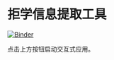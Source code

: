 # 拒学信息提取工具

[![Binder](https://mybinder.org/badge_logo.svg)](https://mybinder.org/v2/gh/catclever/school_refusal_analyse/main?urlpath=voila%2Frender%2F拒学信息提取-交互式.ipynb)

点击上方按钮启动交互式应用。
